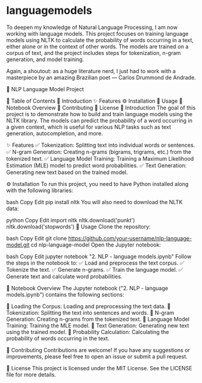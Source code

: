 # languagemodels

To deepen my knowledge of Natural Language Processing, I am now working with language models. This project focuses on training language models using NLTK to calculate the probability of words occurring in a text, either alone or in the context of other words. The models are trained on a corpus of text, and the project includes steps for tokenization, n-gram generation, and model training.

Again, a shoutout: as a huge literature nerd, I just had to work with a masterpiece by an amazing Brazilian poet — Carlos Drummond de Andrade.

📝 NLP Language Model Project

📌 Table of Contents
📖 Introduction
✨ Features
⚙️ Installation
🚀 Usage
📒 Notebook Overview
🤝 Contributing
📜 License
📖 Introduction
The goal of this project is to demonstrate how to build and train language models using the NLTK library. The models can predict the probability of a word occurring in a given context, which is useful for various NLP tasks such as text generation, autocompletion, and more.

✨ Features
✅ Tokenization: Splitting text into individual words or sentences.
✅ N-gram Generation: Creating n-grams (bigrams, trigrams, etc.) from the tokenized text.
✅ Language Model Training: Training a Maximum Likelihood Estimation (MLE) model to predict word probabilities.
✅ Text Generation: Generating new text based on the trained model.

⚙️ Installation
To run this project, you need to have Python installed along with the following libraries:

bash
Copy
Edit
pip install nltk
You will also need to download the NLTK data:

python
Copy
Edit
import nltk
nltk.download('punkt')
nltk.download('stopwords')
🚀 Usage
Clone the repository:

bash
Copy
Edit
git clone https://github.com/your-username/nlp-language-model.git
cd nlp-language-model
Open the Jupyter notebook:

bash
Copy
Edit
jupyter notebook "2. NLP - language models.ipynb"
Follow the steps in the notebook to:
✅ Load and preprocess the text corpus.
✅ Tokenize the text.
✅ Generate n-grams.
✅ Train the language model.
✅ Generate text and calculate word probabilities.

📒 Notebook Overview
The Jupyter notebook ("2. NLP - language models.ipynb") contains the following sections:

🔹 Loading the Corpus: Loading and preprocessing the text data.
🔹 Tokenization: Splitting the text into sentences and words.
🔹 N-gram Generation: Creating n-grams from the tokenized text.
🔹 Language Model Training: Training the MLE model.
🔹 Text Generation: Generating new text using the trained model.
🔹 Probability Calculation: Calculating the probability of words occurring in the text.

🤝 Contributing
Contributions are welcome! If you have any suggestions or improvements, please feel free to open an issue or submit a pull request.

📜 License
This project is licensed under the MIT License. See the LICENSE file for more details.

